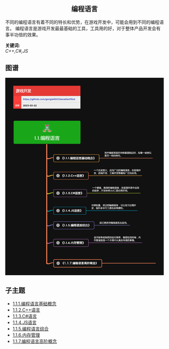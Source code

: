<h2 align="center">编程语言</h2>
<p>
不同的编程语言有着不同的特长和优势，在游戏开发中，可能会用到不同的编程语言。
编程语言是游戏开发最最基础的工具，工具用的好，对于整体产品开发会有事半功倍的效果。
</p>

**关键词:**<br/>
*C++,C#,JS*

## 图谱
![图片加载中...](../exports/1.1.编程语言.png?raw=true)

## 子主题
* [1.1.1.编程语言基础概念](1.1.1.编程语言基础概念.md)
* [1.1.2.C++语言](1.1.2.C++语言.md)
* [1.1.3.C#语言](1.1.3.C#语言.md)
* [1.1.4.JS语言](1.1.4.JS语言.md)
* [1.1.5.编程语言综合](1.1.5.编程语言综合.md)
* [1.1.6.内存管理](1.1.6.内存管理.md)
* [1.1.7.编程语言高阶概念](1.1.7.编程语言高阶概念.md)
